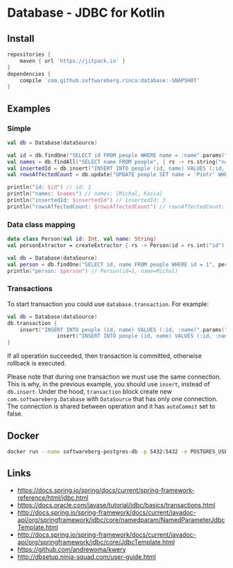 # Database - JDBC for Kotlin

## Install

```groovy
repositories {
    maven { url 'https://jitpack.io' }
}
dependencies {
    compile 'com.github.softwareberg.rinca:database:-SNAPSHOT'
}
```

## Examples

### Simple

```kotlin
val db = Database(dataSource)

val id = db.findOne("SELECT id FROM people WHERE name = :name".params("name" to "Michal"), { rs -> rs.int("id") })
val names = db.findAll("SELECT name FROM people", { rs -> rs.string("name") })
val insertedId = db.insert("INSERT INTO people (id, name) VALUES (:id, :name)".params("id" to 3, "name" to "Michal"))["id"]
val rowsAffectedCount = db.update("UPDATE people SET name = 'Piotr' WHERE id = ?".paramsList(2))

println("id: $id") // id: 1
println("names: $names") // names: [Michal, Kasia]
println("insertedId: $insertedId") // insertedId: 3
println("rowsAffectedCount: $rowsAffectedCount") // rowsAffectedCount: 1
```

### Data class mapping

```kotlin
data class Person(val id: Int, val name: String)
val personExtractor = createExtractor { rs -> Person(id = rs.int("id"), name = rs.string("name")) }

val db = Database(dataSource)
val person = db.findOne("SELECT id, name FROM people WHERE id = 1", personExtractor)
println("person: $person") // Person(id=1, name=Michal)
```

### Transactions

To start transaction you could use `database.transaction`. For example:

```kotlin
val db = Database(dataSource)
db.transaction {
    insert("INSERT INTO people (id, name) VALUES (:id, :name)".params("id" to 1, "name" to "Kasia"))
                insert("INSERT INTO people (id, name) VALUES (:id, :name)".params("id" to 2, "name" to "Michal"))
}
```

If all operation succeeded, then transaction is committed, otherwise rollback is executed.

Please note that during one transaction we must use the same connection. This is why, in the previous example, you should use `insert`, instead of `db.insert`. Under the hood, `transaction` block create new `com.softwareberg.Database` with `DataSource` that has only one connection. The connection is shared between operation and it has `autoCommit` set to false.

## Docker

```bash
docker run --name softwareberg-postgres-db -p 5432:5432 -e POSTGRES_USER=softwareberg -e POSTGRES_PASSWORD=softwareberg -d postgres:9.6
```

## Links

* https://docs.spring.io/spring/docs/current/spring-framework-reference/html/jdbc.html
* https://docs.oracle.com/javase/tutorial/jdbc/basics/transactions.html
* http://docs.spring.io/spring-framework/docs/current/javadoc-api/org/springframework/jdbc/core/namedparam/NamedParameterJdbcTemplate.html
* http://docs.spring.io/spring-framework/docs/current/javadoc-api/org/springframework/jdbc/core/JdbcTemplate.html
* https://github.com/andrewoma/kwery
* http://dbsetup.ninja-squad.com/user-guide.html
